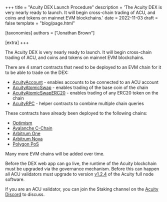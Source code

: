 +++
title = "Acuity DEX Launch Procedure"
description = 'The Acuity DEX is very nearly ready to launch. It will begin cross-chain trading of ACU, and coins and tokens on mainnet EVM blockchains.'
date = 2022-11-03
draft = false
template = "blog/page.html"

[taxonomies]
authors = ["Jonathan Brown"]

[extra]
+++

<p>The Acuity DEX is very nearly ready to launch. It will begin cross-chain trading of ACU, and coins and tokens on mainnet EVM blockchains.</p>
<p>There are 4 smart contracts that need to be deployed to an EVM chain for it to be able to trade on the DEX:</p>
<p>
  <ul>
    <li><a target="_blank" href="https://github.com/acuity-social/acuity-atomic-swap-solidity/blob/main/src/AcuityAccount.sol">AcuityAccount</a> - enables accounts to be connected to an ACU account</li>
    <li><a target="_blank" href="https://github.com/acuity-social/acuity-atomic-swap-solidity/blob/main/src/AcuityAtomicSwap.sol">AcuityAtomicSwap</a> - enables trading of the base coin of the chain</li>
    <li><a target="_blank" href="https://github.com/acuity-social/acuity-atomic-swap-solidity/blob/main/src/AcuityAtomicSwapERC20.sol">AcuityAtomicSwapERC20</a> - enables trading of any ERC20 token on the chain</li>
    <li><a target="_blank" href="https://github.com/acuity-social/acuity-atomic-swap-solidity/blob/main/src/AcuityRPC.sol">AcuityRPC</a> - helper contracts to combine multiple chain queries</li>
  </ul>
</p>
<p>These contracts have already been deployed to the following chains:</p>
<p>
  <ul>
    <li><a target="_blank" href="https://www.optimism.io/">Optimism</a></li>
    <li><a target="_blank" href="https://www.avax.network/">Avalanche C-Chain</a></li>
    <li><a target="_blank" href="https://arbitrum.io/">Arbitrum One</a></li>
    <li><a target="_blank" href="https://nova.arbitrum.io/">Arbitrum Nova</a></li>
    <li><a target="_blank" href="https://polygon.technology/solutions/polygon-pos/">Polygon PoS</a></li>
  </ul>
</p>
<p>Many more EVM chains will be added over time.</p>
<p>Before the DEX web app can go live, the runtime of the Acuity blockchain must be upgraded via the governance mechanism. Before this can happen all ACU validators must upgrade to version <a target="_blank" href="https://github.com/acuity-social/acuity-substrate/releases/tag/v1.2.4">v1.2.4</a> of the Acuity full node software.</p>
<p>If you are an ACU validator, you can join the Staking channel on the <a target="_blank" href="https://discordapp.com/invite/GxD7adN">Acuity Discord</a> to discuss.</p>
</div>
